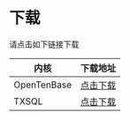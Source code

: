 # 下载
请点击如下链接下载

|  内核  | 下载地址 |
| ----- | ------- |
| OpenTenBase | [点击下载](https://github.com/OpenTenBase/OpenTenBase/tags) |
| TXSQL | [点击下载](https://github.com/OpenTenBase/TXSQL/tags) |